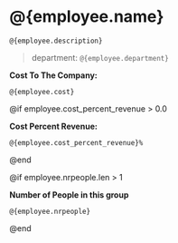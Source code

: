 # @{employee.name}


`@{employee.description}`

> department:  `@{employee.department}`

**Cost To The Company:**  

`@{employee.cost}`


@if employee.cost_percent_revenue > 0.0

**Cost Percent Revenue:**  

`@{employee.cost_percent_revenue}%`

@end


@if employee.nrpeople.len > 1

**Number of People in this group** 

`@{employee.nrpeople}`

@end
